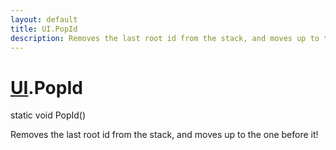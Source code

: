 ```yaml
---
layout: default
title: UI.PopId
description: Removes the last root id from the stack, and moves up to the one before it!
---
```

# [UI]({{site.url}}/Pages/Reference/UI.html).PopId

<div class='signature' markdown='1'>
static void PopId()
</div>

Removes the last root id from the stack, and moves up to
the one before it!



